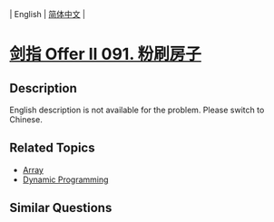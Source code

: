 
| English | [简体中文](README.md) |

# [剑指 Offer II 091. 粉刷房子](https://leetcode-cn.com/problems/JEj789/)

## Description

<p>English description is not available for the problem. Please switch to Chinese.</p>


## Related Topics

- [Array](https://leetcode-cn.com/tag/array)
- [Dynamic Programming](https://leetcode-cn.com/tag/dynamic-programming)

## Similar Questions


